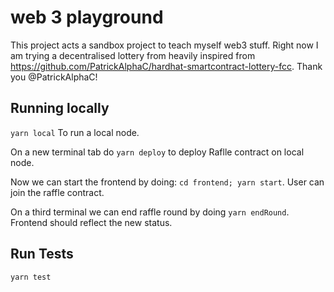 # web 3 playground

This project acts a sandbox project to teach myself web3 stuff.
Right now I am trying a decentralised lottery from heavily inspired from https://github.com/PatrickAlphaC/hardhat-smartcontract-lottery-fcc. Thank you @PatrickAlphaC!

## Running locally

`yarn local` To run a local node.

On a new terminal tab do `yarn deploy` to deploy Raflle contract on local node.

Now we can start the frontend by doing: `cd frontend; yarn start`. User can join the raffle contract.

On a third terminal we can end raffle round by doing `yarn endRound`. Frontend should reflect the new status.

## Run Tests

`yarn test`
